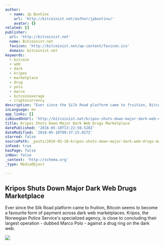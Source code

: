 ```yaml
---
author:
  - name: Jp Buntinx
    url: 'http://bitcoinist.net/author/jpbuntinx/'
    avatar: {}
related: []
publisher:
  url: 'http://bitcoinist.net'
  name: Bitcoinist.net
  favicon: 'http://bitcoinist.net/wp-content/favicon.ico'
  domain: bitcoinist.net
keywords:
  - bitcoin
  - web
  - dark
  - kripos
  - marketplace
  - drug
  - polo
  - marco
  - bitcoinaverage
  - cryptocurrency
description: "Ever since the Silk Road platform came to fruition, Bitcoin seems to become a favourite form of payment across dark web marketplaces. Kripos, the Norwegian Police Service's specialized agency, is close to concluding their largest operation - dubbed Marco Polo - against a drug ring on the dark web."
inLanguage: en
app_links: []
isBasedOnUrl: 'http://bitcoinist.net/kripos-shuts-down-major-dark-web-drugs-marketplace/'
title: Kripos Shuts Down Major Dark Web Drugs Marketplace
datePublished: '2016-05-10T13:22:50.520Z'
dateModified: '2016-05-10T09:37:25.027Z'
starred: false
sourcePath: _posts/2016-05-10-kripos-shuts-down-major-dark-web-drugs-marketplace.md
inFeed: true
hasPage: false
inNav: false
_context: 'http://schema.org'
_type: MediaObject

---
```

<article style=""><h1>Kripos Shuts Down Major Dark Web Drugs Marketplace</h1><p>Ever since the Silk Road platform came to fruition, Bitcoin seems to become a favourite form of payment across dark web marketplaces. Kripos, the Norwegian Police Service's specialized agency, is close to concluding their largest operation - dubbed Marco Polo - against a drug ring on the dark web.</p><img src="http://bitcoinist.net/wp-content/uploads/2016/05/shutterstock_313526831.jpg" /></article>
